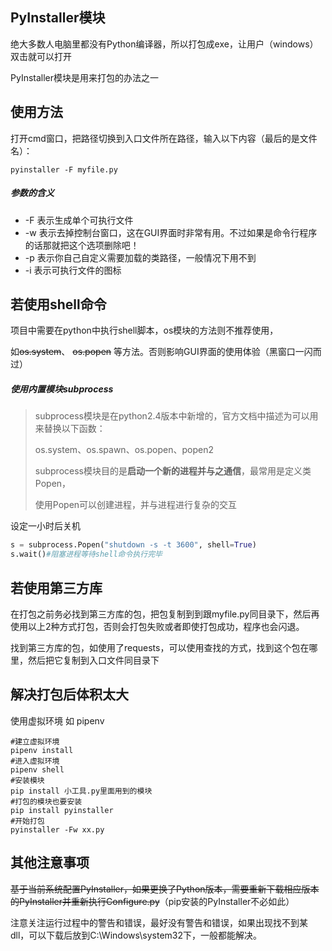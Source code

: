 ## PyInstaller模块

绝大多数人电脑里都没有Python编译器，所以打包成exe，让用户（windows）双击就可以打开

PyInstaller模块是用来打包的办法之一



## 使用方法

打开cmd窗口，把路径切换到入口文件所在路径，输入以下内容（最后的是文件名）：

```shell
pyinstaller -F myfile.py
```

##### 参数的含义

- -F 表示生成单个可执行文件
- -w 表示去掉控制台窗口，这在GUI界面时非常有用。不过如果是命令行程序的话那就把这个选项删除吧！
- -p 表示你自己自定义需要加载的类路径，一般情况下用不到
- -i 表示可执行文件的图标



## 若使用shell命令

项目中需要在python中执行shell脚本，os模块的方法则不推荐使用，

如~~os.system~~、 ~~os.popen~~ 等方法。否则影响GUI界面的使用体验（黑窗口一闪而过）

##### 使用内置模块subprocess

> subprocess模块是在python2.4版本中新增的，官方文档中描述为可以用来替换以下函数：
>
> os.system、os.spawn、os.popen、popen2
>
> subprocess模块目的是**启动一个新的进程并与之通信**，最常用是定义类Popen，
>
> 使用Popen可以创建进程，并与进程进行复杂的交互

设定一小时后关机

```python
s = subprocess.Popen("shutdown -s -t 3600", shell=True)
s.wait()#阻塞进程等待shell命令执行完毕
```





## 若使用第三方库

在打包之前务必找到第三方库的包，把包复制到到跟myfile.py同目录下，然后再使用以上2种方式打包，否则会打包失败或者即使打包成功，程序也会闪退。

找到第三方库的包，如使用了requests，可以使用查找的方式，找到这个包在哪里，然后把它复制到入口文件同目录下



## 解决打包后体积太大

使用虚拟环境 如 pipenv

```shell
#建立虚拟环境
pipenv install
#进入虚拟环境
pipenv shell
#安装模块
pip install 小工具.py里面用到的模块
#打包的模块也要安装
pip install pyinstaller
#开始打包
pyinstaller -Fw xx.py
```



## 其他注意事项

~~基于当前系统配置PyInstaller，如果更换了Python版本，需要重新下载相应版本的PyInstaller并重新执行Configure.py~~（pip安装的PyInstaller不必如此）

 注意关注运行过程中的警告和错误，最好没有警告和错误，如果出现找不到某dll，可以下载后放到C:\Windows\system32下，一般都能解决。

